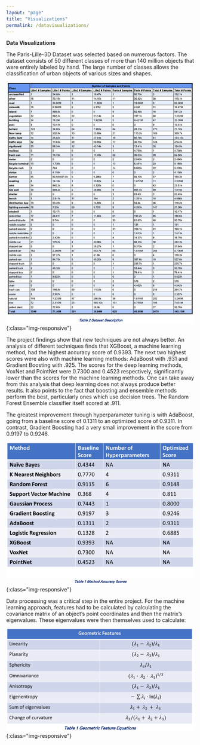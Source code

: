 ```yaml
---
layout: "page"
title: "Visualizations"
permalink: /datavisualizations/
---
```

**Data Visualizations**

The Paris-Lille-3D Dataset was selected based on numerous factors. The dataset consists of 50 different classes of more than 140 million objects that were entirely labeled by hand. The large number of classes allows the classification of urban objects of various sizes and shapes.

![Dataset Description](/images/DatasetDescription.png){:class="img-responsive"}

The project findings show that new techniques are not always better. An analysis of different techniques finds that XGBoost, a machine learning method, had the highest accuracy score of 0.9393. The next two highest scores were also with machine learning methods: AdaBoost with .931 and Gradient Boosting with .925. The scores for the deep learning methods, VoxNet and PointNet were 0.7300 and 0.4523 respectively, significantly lower than the scores for the machine learning methods. One can take away from this analysis that deep learning does not always produce better results. It also points to the fact that boosting and ensemble methods perform the best, particularly ones which use decision trees. The Random Forest Ensemble classifier itself scored at .911.

The greatest improvement through hyperparameter tuning is with AdaBoost, going from a baseline score of 0.1311 to an optimized score of 0.9311. In contrast, Gradient Boosting had a very small improvement in the score from 0.9197 to 0.9246.

![Method Accuracy Scores](/images/MethodAccuracyScores.png){:class="img-responsive"}

Data processing was a critical step in the entire project. For the machine learning approach, features had to be calculated by calculating the covariance matrix of an object’s point coordinates and then the matrix’s eigenvalues. These eigenvalues were then themselves used to calculate:

![Geometric Features](/images/GeometricFeatures.png){:class="img-responsive"}


